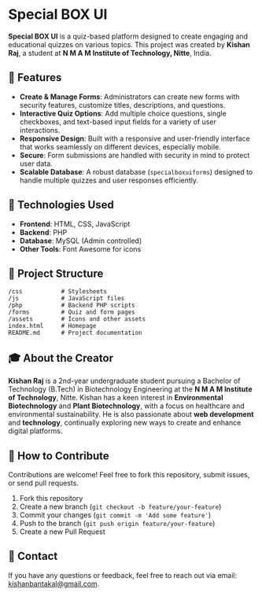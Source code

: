 # Special BOX UI

**Special BOX UI** is a quiz-based platform designed to create engaging and educational quizzes on various topics. This project was created by **Kishan Raj**, a student at **N M A M Institute of Technology, Nitte**, India.

## 🌟 Features

- **Create & Manage Forms**: Administrators can create new forms with security features, customize titles, descriptions, and questions.
- **Interactive Quiz Options**: Add multiple choice questions, single checkboxes, and text-based input fields for a variety of user interactions.
- **Responsive Design**: Built with a responsive and user-friendly interface that works seamlessly on different devices, especially mobile.
- **Secure**: Form submissions are handled with security in mind to protect user data.
- **Scalable Database**: A robust database (`specialboxuiforms`) designed to handle multiple quizzes and user responses efficiently.

## 🚀 Technologies Used

- **Frontend**: HTML, CSS, JavaScript
- **Backend**: PHP
- **Database**: MySQL (Admin controlled)
- **Other Tools**: Font Awesome for icons

## 📂 Project Structure

```
/css           # Stylesheets
/js            # JavaScript files
/php           # Backend PHP scripts
/forms         # Quiz and form pages
/assets        # Icons and other assets
index.html     # Homepage
README.md      # Project documentation
```

## 🎓 About the Creator

**Kishan Raj** is a 2nd-year undergraduate student pursuing a Bachelor of Technology (B.Tech) in Biotechnology Engineering at the **N M A M Institute of Technology**, Nitte. Kishan has a keen interest in **Environmental Biotechnology** and **Plant Biotechnology**, with a focus on healthcare and environmental sustainability. He is also passionate about **web development** and **technology**, continually exploring new ways to create and enhance digital platforms.

## 🔗 How to Contribute

Contributions are welcome! Feel free to fork this repository, submit issues, or send pull requests.

1. Fork this repository
2. Create a new branch (`git checkout -b feature/your-feature`)
3. Commit your changes (`git commit -m 'Add some feature'`)
4. Push to the branch (`git push origin feature/your-feature`)
5. Create a new Pull Request

## 📧 Contact

If you have any questions or feedback, feel free to reach out via email: [kishanbantakal@gmail.com](mailto:kishanbantakal@gmail.com).
